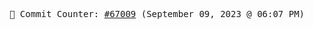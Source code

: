 <p align="center">
    <samp>
        📮 Commit Counter: <a href="https://github.com/Javascript-void0/Javascript-void0/commits/main">#67009</a> (September 09, 2023 @ 06:07 PM)
    </samp>
</p>